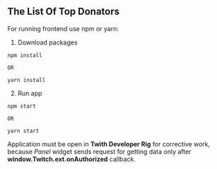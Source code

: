 ## The List Of Top Donators

For running frontend use npm or yarn:

1) Download packages

```
npm install

OR

yarn install
```

2) Run app

```
npm start

OR 

yarn start
```

Application must be open in **Twith Developer Rig** for corrective work, because *Panel* widget sends request for getting data only after **window.Twitch.ext.onAuthorized** callback.

